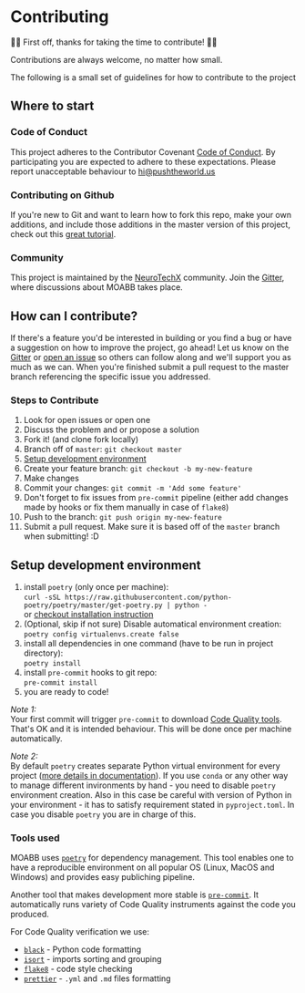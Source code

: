 # Contributing

:tada::clinking_glasses: First off, thanks for taking the time to contribute!
:tada::clinking_glasses:

Contributions are always welcome, no matter how small.

The following is a small set of guidelines for how to contribute to the project

## Where to start

### Code of Conduct

This project adheres to the Contributor Covenant [Code of Conduct](CODE_OF_CONDUCT.md). By
participating you are expected to adhere to these expectations. Please report unacceptable
behaviour to [hi@pushtheworld.us](mailto:hi@pushtheworld.us)

### Contributing on Github

If you're new to Git and want to learn how to fork this repo, make your own additions, and
include those additions in the master version of this project, check out this
[great tutorial](http://blog.davidecoppola.com/2016/11/howto-contribute-to-open-source-project-on-github/).

### Community

This project is maintained by the [NeuroTechX](www.neurotechx.com) community. Join the
[Gitter](https://gitter.im/moabb_dev/community), where discussions about MOABB takes
place.

## How can I contribute?

If there's a feature you'd be interested in building or you find a bug or have a
suggestion on how to improve the project, go ahead! Let us know on the
[Gitter](https://gitter.im/moabb_dev/community) or [open an issue](../../issues) so others
can follow along and we'll support you as much as we can. When you're finished submit a
pull request to the master branch referencing the specific issue you addressed.

### Steps to Contribute

1. Look for open issues or open one
1. Discuss the problem and or propose a solution
1. Fork it! (and clone fork locally)
1. Branch off of `master`: `git checkout master`
1. [Setup development environment](#setup-development-environment)
1. Create your feature branch: `git checkout -b my-new-feature`
1. Make changes
1. Commit your changes: `git commit -m 'Add some feature'`
1. Don't forget to fix issues from `pre-commit` pipeline (either add changes made by hooks
   or fix them manually in case of `flake8`)
1. Push to the branch: `git push origin my-new-feature`
1. Submit a pull request. Make sure it is based off of the `master` branch when
   submitting! :D

## Setup development environment

1. install `poetry` (only once per machine):\
   `curl -sSL https://raw.githubusercontent.com/python-poetry/poetry/master/get-poetry.py | python -`\
   or [checkout installation instruction](https://python-poetry.org/docs/#installation)
1. (Optional, skip if not sure) Disable automatical environment creation:\
   `poetry config virtualenvs.create false`
1. install all dependencies in one command (have to be run in project directory):\
   `poetry install`
1. install `pre-commit` hooks to git repo:\
   `pre-commit install`
1. you are ready to code!

_Note 1:_\
Your first commit will trigger `pre-commit` to download [Code Quality tools](#tools-used).
That's OK and it is intended behaviour. This will be done once per machine automatically.

_Note 2:_\
By default `poetry` creates separate Python virtual environment for every project ([more details in documentation](https://python-poetry.org/docs/managing-environments/)).
If you use `conda` or any other way to manage different invironments by hand - you need to
disable `poetry` environment creation. Also in this case be careful with version of Python
in your environment - it has to satisfy requirement stated in `pyproject.toml`. In case you
disable `poetry` you are in charge of this.

### Tools used

MOABB uses [`poetry`](https://python-poetry.org/) for dependency management. This tool
enables one to have a reproducible environment on all popular OS (Linux, MacOS and
Windows) and provides easy publiching pipeline.

Another tool that makes development more stable is
[`pre-commit`](https://pre-commit.com/). It automatically runs variety of Code Quality
instruments against the code you produced.

For Code Quality verification we use:

- [`black`](https://github.com/psf/black) - Python code formatting
- [`isort`](https://github.com/timothycrosley/isort) - imports sorting and grouping
- [`flake8`](https://gitlab.com/pycqa/flake8) - code style checking
- [`prettier`](https://github.com/prettier/prettier) - `.yml` and `.md` files formatting
